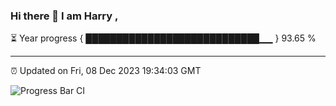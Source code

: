 ### Hi there 👋 I am Harry , 

⏳ Year progress { ████████████████████████████▁▁ } 93.65 %

---

⏰ Updated on Fri, 08 Dec 2023 19:34:03 GMT

![Progress Bar CI](https://github.com/duykhang68/duykhang68/workflows/Progress%20Bar%20CI/badge.svg)
